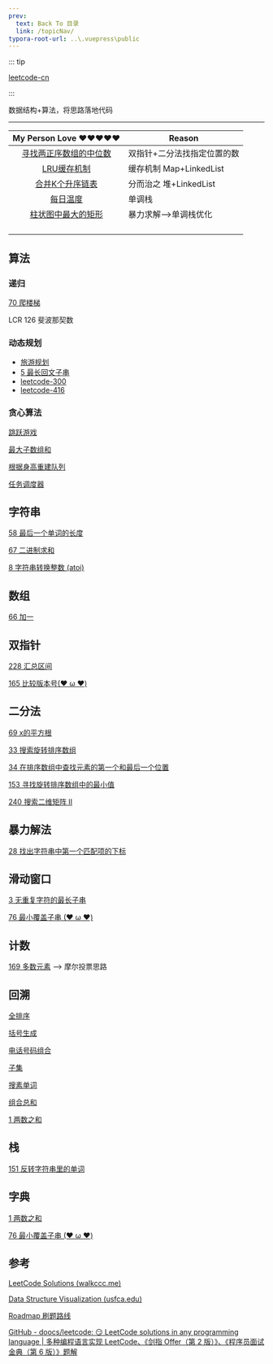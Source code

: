 ```yaml
---
prev:
  text: Back To 目录
  link: /topicNav/
typora-root-url: ..\.vuepress\public
---
```




::: tip

[leetcode-cn](https://leetcode.cn/)

:::





数据结构+算法，将思路落地代码

--------



|                     My Person Love ❤️❤️❤️❤️❤️                     | Reason                      |
| :----------------------------------------------------------: | --------------------------- |
| [寻找两正序数组的中位数](https://q10viking.github.io/Algorithm/%E5%AF%BB%E6%89%BE%E4%B8%A4%E4%B8%AA%E6%AD%A3%E5%BA%8F%E6%95%B0%E7%BB%84%E7%9A%84%E4%B8%AD%E4%BD%8D%E6%95%B0.html) | 双指针+二分法找指定位置的数 |
| [LRU缓存机制](https://q10viking.github.io/Algorithm/LRU%E7%BC%93%E5%AD%98.html) | 缓存机制 Map+LinkedList     |
| [合并K个升序链表](https://q10viking.github.io/Algorithm/%E5%90%88%E5%B9%B6K%E4%B8%AA%E5%8D%87%E5%BA%8F%E9%93%BE%E8%A1%A8.html) | 分而治之 堆+LinkedList      |
| [每日温度](https://q10viking.github.io/Algorithm/%E6%AF%8F%E6%97%A5%E6%B8%A9%E5%BA%A6.html) | 单调栈                      |
| [柱状图中最大的矩形](https://q10viking.github.io/Algorithm/%E6%9F%B1%E7%8A%B6%E5%9B%BE%E4%B8%AD%E6%9C%80%E5%A4%A7%E7%9A%84%E7%9F%A9%E5%BD%A2.html) | 暴力求解-->单调栈优化       |
|                                                              |                             |
|                                                              |                             |
|                                                              |                             |
|                                                              |                             |



## 算法

### 递归

[70 爬楼梯](https://q10viking.github.io/Algorithm/70%20%E7%88%AC%E6%A5%BC%E6%A2%AF.html#%E9%80%92%E5%BD%92)

LCR 126 斐波那契数

### 动态规划

- [旅游规划](https://q10viking.github.io/Algorithm/%E5%8A%A8%E6%80%81%E8%A7%84%E5%88%92.html)
- [5 最长回文子串](https://q10viking.github.io/Algorithm/5%20%E6%9C%80%E9%95%BF%E5%9B%9E%E6%96%87%E5%AD%90%E4%B8%B2.html#%E6%9A%B4%E5%8A%9B%E8%A7%A3%E6%B3%95)
- [leetcode-300](https://q10viking.github.io/Algorithm/leetcode-300.html)
- [leetcode-416](https://q10viking.github.io/Algorithm/leetcode-416.html)



### 贪心算法

[跳跃游戏](https://q10viking.github.io/Algorithm/55%20%E8%B7%B3%E8%B7%83%E6%B8%B8%E6%88%8F.html)

[最大子数组和](https://q10viking.github.io/Algorithm/53%20%E6%9C%80%E5%A4%A7%E5%AD%90%E6%95%B0%E7%BB%84%E5%92%8C.html)

[根据身高重建队列](https://q10viking.github.io/Algorithm/406%20%E6%A0%B9%E6%8D%AE%E8%BA%AB%E9%AB%98%E9%87%8D%E5%BB%BA%E9%98%9F%E5%88%97.html)

[任务调度器](https://q10viking.github.io/Algorithm/621%20%E4%BB%BB%E5%8A%A1%E8%B0%83%E5%BA%A6%E5%99%A8.html)



## 字符串

[58 最后一个单词的长度](https://q10viking.github.io/Algorithm/58%20%E6%9C%80%E5%90%8E%E4%B8%80%E4%B8%AA%E5%8D%95%E8%AF%8D%E7%9A%84%E9%95%BF%E5%BA%A6.html)

[67 二进制求和](https://q10viking.github.io/Algorithm/67%20%E4%BA%8C%E8%BF%9B%E5%88%B6%E6%B1%82%E5%92%8C.html#%E5%AD%97%E7%AC%A6%E4%B8%B2%E7%9A%84%E5%A4%84%E7%90%86)

[8 字符串转换整数 (atoi)](https://q10viking.github.io/Algorithm/8%20%E5%AD%97%E7%AC%A6%E4%B8%B2%E8%BD%AC%E6%8D%A2%E6%95%B4%E6%95%B0%20(atoi).html)


## 数组

[66 加一](https://q10viking.github.io/Algorithm/66%20%E5%8A%A0%E4%B8%80.html#%E6%95%B0%E7%BB%84%E7%9A%84%E6%93%8D%E4%BD%9C)



## 双指针

[228 汇总区间](https://q10viking.github.io/Algorithm/228%20%E6%B1%87%E6%80%BB%E5%8C%BA%E9%97%B4.html#%E5%8F%8C%E6%8C%87%E9%92%88%E8%BF%9B%E8%A1%8C%E6%A0%87%E8%AE%B0)

[165 比较版本号(❤ ω ❤)](https://q10viking.github.io/Algorithm/165%20%E6%AF%94%E8%BE%83%E7%89%88%E6%9C%AC%E5%8F%B7.html#%E5%8F%8C%E6%8C%87%E9%92%88%E5%A4%84%E7%90%86)




## 二分法

[69 x的平方根](https://q10viking.github.io/Algorithm/69%20x%20%E7%9A%84%E5%B9%B3%E6%96%B9%E6%A0%B9.html#%E4%BA%8C%E5%88%86%E6%B3%95)

[33 搜索旋转排序数组](https://q10viking.github.io/Algorithm/33%20%E6%90%9C%E7%B4%A2%E6%97%8B%E8%BD%AC%E6%8E%92%E5%BA%8F%E6%95%B0%E7%BB%84.html#%E4%BA%8C%E5%88%86%E6%B3%95)

[34 在排序数组中查找元素的第一个和最后一个位置](https://q10viking.github.io/Algorithm/34%20%E5%9C%A8%E6%8E%92%E5%BA%8F%E6%95%B0%E7%BB%84%E4%B8%AD%E6%9F%A5%E6%89%BE%E5%85%83%E7%B4%A0%E7%9A%84%E7%AC%AC%E4%B8%80%E4%B8%AA%E5%92%8C%E6%9C%80%E5%90%8E%E4%B8%80%E4%B8%AA%E4%BD%8D%E7%BD%AE.html#%E4%BA%8C%E5%88%86%E6%B3%95)

[153 寻找旋转排序数组中的最小值](https://q10viking.github.io/Algorithm/153%20%E5%AF%BB%E6%89%BE%E6%97%8B%E8%BD%AC%E6%8E%92%E5%BA%8F%E6%95%B0%E7%BB%84%E4%B8%AD%E7%9A%84%E6%9C%80%E5%B0%8F%E5%80%BC.html#%E4%BA%8C%E5%88%86%E6%B3%95)

[240 搜索二维矩阵 II](https://q10viking.github.io/Algorithm/240%20%E6%90%9C%E7%B4%A2%E4%BA%8C%E7%BB%B4%E7%9F%A9%E9%98%B5%20II.html)

## 暴力解法

[28 找出字符串中第一个匹配项的下标](https://q10viking.github.io/Algorithm/28%20%E6%89%BE%E5%87%BA%E5%AD%97%E7%AC%A6%E4%B8%B2%E4%B8%AD%E7%AC%AC%E4%B8%80%E4%B8%AA%E5%8C%B9%E9%85%8D%E9%A1%B9%E7%9A%84%E4%B8%8B%E6%A0%87.html)



## 滑动窗口

[3 无重复字符的最长子串](https://q10viking.github.io/Algorithm/3%20%E6%97%A0%E9%87%8D%E5%A4%8D%E5%AD%97%E7%AC%A6%E7%9A%84%E6%9C%80%E9%95%BF%E5%AD%90%E4%B8%B2.html)

[76 最小覆盖子串 (❤ ω ❤)](https://q10viking.github.io/Algorithm/76%20%E6%9C%80%E5%B0%8F%E8%A6%86%E7%9B%96%E5%AD%90%E4%B8%B2.html#%E6%BB%91%E5%8A%A8%E7%AA%97%E5%8F%A3)

## 计数

[169 多数元素](https://q10viking.github.io/Algorithm/169%20%E5%A4%9A%E6%95%B0%E5%85%83%E7%B4%A0.html#%E6%9A%B4%E5%8A%9B%E8%A7%A3%E6%B3%95) --> 摩尔投票思路



## 回溯

[全排序](https://q10viking.github.io/Algorithm/46%20%E5%85%A8%E6%8E%92%E5%88%97%E4%B8%8E47%20%E5%85%A8%E6%8E%92%E5%88%972.html)

[括号生成](https://q10viking.github.io/Algorithm/22%20%E6%8B%AC%E5%8F%B7%E7%94%9F%E6%88%90.html#%E5%9B%9E%E6%BA%AF%E7%AE%97%E6%B3%95)

[电话号码组合](https://q10viking.github.io/Algorithm/17%20%E7%94%B5%E8%AF%9D%E5%8F%B7%E7%A0%81%E7%9A%84%E5%AD%97%E6%AF%8D%E7%BB%84%E5%90%88.html)

[子集](https://q10viking.github.io/Algorithm/78%20%E5%AD%90%E9%9B%86%E5%90%88.html)

[搜素单词](https://q10viking.github.io/Algorithm/79%20%E6%90%9C%E7%B4%A2%E5%8D%95%E8%AF%8D.html)

[组合总和](https://q10viking.github.io/Algorithm/39%20%E7%BB%84%E5%90%88%E6%80%BB%E5%92%8C.html)

[1 两数之和](https://q10viking.github.io/Algorithm/1%20%E4%B8%A4%E6%95%B0%E4%B9%8B%E5%92%8C.html)

## 栈

[151 反转字符串里的单词](https://q10viking.github.io/Algorithm/151%20%E5%8F%8D%E8%BD%AC%E5%AD%97%E7%AC%A6%E4%B8%B2%E4%B8%AD%E7%9A%84%E5%8D%95%E8%AF%8D.html#%E6%A0%88%E5%AE%9E%E7%8E%B0)



## 字典

[1 两数之和](https://q10viking.github.io/Algorithm/1%20%E4%B8%A4%E6%95%B0%E4%B9%8B%E5%92%8C.html)

[76 最小覆盖子串 (❤ ω ❤)](https://q10viking.github.io/Algorithm/76%20%E6%9C%80%E5%B0%8F%E8%A6%86%E7%9B%96%E5%AD%90%E4%B8%B2.html#%E6%BB%91%E5%8A%A8%E7%AA%97%E5%8F%A3)

## 参考

[LeetCode Solutions (walkccc.me)](https://walkccc.me/LeetCode/)

[Data Structure Visualization (usfca.edu)](https://www.cs.usfca.edu/~galles/visualization/Algorithms.html)

[Roadmap 刷题路线](https://neetcode.io/roadmap)

[GitHub - doocs/leetcode: 😏 LeetCode solutions in any programming language | 多种编程语言实现 LeetCode、《剑指 Offer（第 2 版）》、《程序员面试金典（第 6 版）》题解](https://github.com/doocs/leetcode/)

